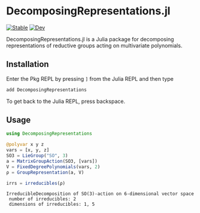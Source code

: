 # DecomposingRepresentations.jl

[![Stable](https://img.shields.io/badge/docs-stable-blue.svg)](https://multivariatepolynomialsystems.github.io/DecomposingRepresentations.jl/stable/)
[![Dev](https://img.shields.io/badge/docs-dev-purple.svg)](https://multivariatepolynomialsystems.github.io/DecomposingRepresentations.jl/dev/)
<!-- [![Build Status](https://github.com/multivariatepolynomialsystems/DecomposingRepresentations.jl/actions/workflows/CI.yml/badge.svg?branch=main)](https://github.com/multivariatepolynomialsystems/DecomposingRepresentations.jl/actions/workflows/CI.yml?query=branch%3Amain)
[![Coverage](https://codecov.io/gh/multivariatepolynomialsystems/DecomposingRepresentations.jl/branch/main/graph/badge.svg)](https://codecov.io/gh/azoviktor/DecomposingRepresentations.jl) -->

DecomposingRepresentations.jl is a Julia package for decomposing representations of reductive groups acting on multivariate polynomials.

## Installation

Enter the Pkg REPL by pressing `]` from the Julia REPL and then type
```julia
add DecomposingRepresentations
```
To get back to the Julia REPL, press backspace.

## Usage
```julia
using DecomposingRepresentations

@polyvar x y z
vars = [x, y, z]
SO3 = LieGroup("SO", 3)
a = MatrixGroupAction(SO3, [vars])
V = FixedDegreePolynomials(vars, 2)
ρ = GroupRepresentation(a, V)

irrs = irreducibles(ρ)
```
```
IrreducibleDecomposition of SO(3)-action on 6-dimensional vector space
 number of irreducibles: 2
 dimensions of irreducibles: 1, 5
```